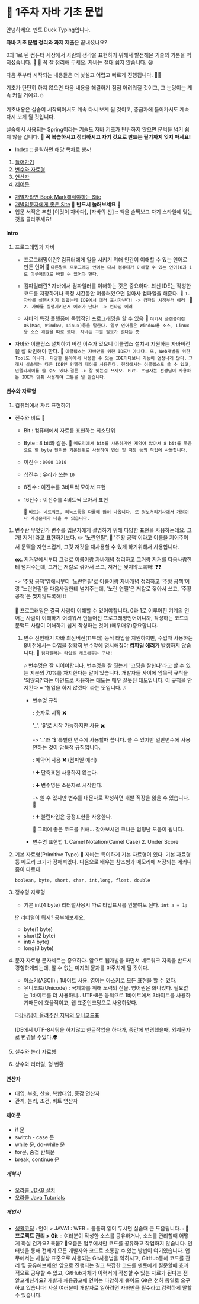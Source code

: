 # :ledger: 1주차 자바 기초 문법
안녕하세요. 멘토 Duck Typing입니다.

**자바 기초 문법 정리와 과제 제출**은 끝내셨나요?

0과 1로 된 컴퓨터 세상에서 사람의 생각을 표현하기 위해서 발전해온 기술의 기본을 익히셨습니다. :clap: :clap:
꼭 잘 정리해 두세요. 자바는 절대 쉽지 않습니다. :tired_face:

다음 주부터 시작되는 내용들은 더 낯설고 어렵고 빠르게 진행됩니다. :car::dash:



기초가 탄탄히 하지 않으면 다음 내용을 해결하기 점점 어려워질 것이고, 그 눈덩이는 계속 커질 거예요.:snowman:

기초내용은 실습이 시작되어서도 계속 다시 보게 될 것이고, 중급자에 들어가서도 계속 다시 보게 될 것입니다.



실습에서 사용되는 Spring이라는 기술도 자바 기초가 탄탄하지 않으면 문턱을 넘기 쉽지 않을 겁니다. :blue_book: **꼭 복습하시고 정리하시고 자기 것으로 만드는 필기까지 잊지 마세요!**

- Index :: 클릭하면 해당 목차로 뿅~!
1. [들어가기](#intro)
2. [변수와 자료형](#변수와-자료형)
3. [연산자](#연산자)
4. [제어문](#제어문)

- [개발자라면 Book Mark해줘야하는 Site](#개북사)
- [개발입문자에게 좋은 Site](#개입사) :gem: **반드시 눌려보세요** :gem:
- 입문 서적은 추천 [이것이 자바다], [자바의 신] :: 책을 슬쩍보고 자기 스타일에 맞는 것을 골라주세요!

#### Intro
1. 프로그래밍과 자바
    - 프로그래밍이란?
    컴퓨터에게 일을 시키기 위해 인간이 이해할 수 있는 언어로 만든 언어
    :taxi: ```다른말로 프로그래밍 언어는 다시 컴퓨터가 이해할 수 있는 언어(0과 1로 이루어진)로 바뀔 수 있어야 한다.```

    - 컴파일러란? 
    자바에서 컴파일러를 이해하는 것은 중요하다. 최신 IDE는 작성한 코드를 저장하거나 특정 시간동안 머물러있으면 알아사 컴파일을 해준다.
    :taxi: ```1. 자바를 실행시키지 않았는데 IDE에서 에러 표시가난다! -> 컴파일 시점부터 에러 ```
    :taxi: ```2. 자바를 실행시키면서 에러가 난다! -> 런타임 에러```

    - 자바의 특징
        플랫폼에 독립적인 프로그래밍을 할 수 있음
        :memo: ```여기서 플랫폼이란 OS(Mac, Window, Linux)등을 말한다. 일부 언어들은 Window용 소스, Linux용 소스 개발을 따로 했다. 자바는 그럴 필요가 없다는 뜻```
        
- 자바와 이클립스 설치하기
  버전 이슈가 있으니 이클립스 설치시 지원하는 자바버전을 잘 확인해야 한다.
  :taxi: ```이클립스는 자바만을 위한 IDE가 아니다. 또, Web개발을 위한 Tool도 아니다. 다양한 분야에서 사용할 수 있는 IDE이다보니 기능이 엄청나게 많다.```
  ```그래서 실습때는 다른 IDE인 인텔리 제이를 사용한다. 현장에서는 이클립스도 쓸 수 있고, 인텔리제이를 쓸 수도 있다.결론 -> 잘 맞는걸 쓰시오. But. 초급자는 선생님이 사용하는 IDE와 맞춰 사용해야 고통을 덜 받습니다.```

#### 변수와 자료형
1. 컴퓨터에서 자료 표현하기
- 진수와 비트 :musical_note:
  - Bit : 컴퓨터에서 자료를 표현하는 최소단위
  - Byte : 8 bit와 같음.
    :memo: ```메모리에서 bit를 사용하기엔 제약아 많아서 8 bit를 묶음으로 한 byte 단위를 기본단위로 사용하여 연산 및 저장 등의 작업에 사용합니다.```
  - 이진수 : ```0000 1010```
  - 십진수 : 우리가 쓰는 ```10```
  - 8진수 : 이진수를 3비트씩 모아서 표현
  - 16진수 : 이진수를 4비트씩 모아서 표현
 
    :memo: ```비트는 네트워크, 리눅스등을 다룰때 많이 나옵니다. 또 정보처리기사에서 개념이나 계산문제가 나올 수 있습니다.```

1. 변수란 무엇인가
    변수를 입문자에게 설명하기 위해 다양한 표현을 사용하는데요. 
    그거! 저거! 라고 표현하기보다. :pencil2: '노란연필', :orange_book: '주황 공책'이라고 이름을 지어주어서 문맥을 자연스럽게, 그것 저것을 재사용할 수 있게 하기위해서 사용합니다.

    **ex.**
    저거앞에서부터 그걸로 이름이랑 자바개념 정리하고 그거랑 저거를 다음사람한테 넘겨주는데, 그거는 저칼로 깎아서 쓰고, 저거는 찢지않도록해! :question::question:


    -> '주황 공책'앞에서부터 '노란연필'로 이름이랑 자바개념 정리하고 '주황 공책'이랑 '노란연필'을 다음사람한테 넘겨주는데, '노란 연필'은 저칼로 깎아서 쓰고, '주황 공책'은 찢지않도록해!:exclamation::exclamation:

    :ant:
    프로그래밍은 결국 사람이 이해할 수 있어야합니다. 0과 1로 이루어진 기계의 언어는 사람이 이해하기 어려워서 만들어진 프로그래밍언어이니까, 작성하는 코드의 문맥도 사람이 이해하기 쉽게 작성하는 것이 (매우매우)중요합니다.

    1. 변수 선언하기
        자바 최신버전(11부터) 동적 타입을 지원하지만, 수업때 사용하는 8버전에서는 타입을 정확히 변수앞에 명시해줘야 **컴파일 에러**가 발생하지 않습니다.
        :memo: ```컴파일러는 타입을 체크해주는 구나!```

        :notes:
        변수명은 잘 지어야합니다. 변수명을 잘 짓는게 '코딩을 잘한다'라고 할 수 있는 지분의 70%를 차지한다는 말이 있습니다.
        개발자들 사이에 암묵적 규칙을 '외않되?'라는 마인드로 사용하는 태도는 매우 잘못된 태도입니다.
        이 규칙을 안지킨다 = '협업을 하지 않겠다' 라는 뜻입니다.
        :notes:
        - 변수명 규칙

            : 숫자로 시작 :x:

            '_', '$'로 시작 가능하지만 사용 :heavy_multiplication_x:
            
            -> '_'과 '\$'특별한 변수에 사용할때 씁니다. 쓸 수 있지만 일반변수에 사용안하는 것이 암묵적 규칙입니다.

            : 예약어 사용 :x: (컴파일 에러)

            : :heavy_plus_sign: 단축표현 사용하지 않는다.

            : :heavy_plus_sign: 변수명은 소문자로 시작한다.

            -> 쓸 수 있지만 변수를 대문자로 작성하면 개발 직장을 잃을 수 있습니다.:bow:

            : :heavy_plus_sign: 불린타입은 긍정표현을 사용한다.
            
            :large_blue_circle: 그외에 좋은 코드를 위해... 찾아보시면 크나큰 엄청난 도움이 됩니다.


        - 변수명 표현법 
                1. Camel Notation(Camel Case)
                2. Under Score

2. 기본 자료형(Primitive Type)
    :memo: 자바는 특이하게 기본 자료형이 있다.
    기본 자료형등 메모리 크기가 정해져있다.
    다음으로 배우는 참조형과 메모리에 저장되는 메커니즘이 다르다.

    ```boolean, byte, short, char, int,long, float, double```

3. 정수형 자료형
    - 기본 int(4 byte) 리터럴사용시 따로 타입표시를 안붙여도 된다.
    ```int a = 1;```

    :interrobang: 리터럴이 뭐지? 공부해보세요.

    - byte(1 byte)
    - short(2 byte)
    - int(4 byte)
    - long(8 byte)

4. 문자 자료형
    문자세트는 중요하다. 앞으로 웹개발을 하면서 네트워크 지옥을 반드시 경험하게되는데, 알 수 없는 미지의 문자를 마주치게 될 것이다.

    - 아스키(ASCII) : 1바이트 사용. 영어는 아스키로 모든 표현을 할 수 있다. 
    - 유니코드(Unicode) : 국제화를 위해 노력의 산물. 영어권은 화나있다. 필요없는 1바이트를 더 사용하니.. UTF-8은 동적으로 1바이트에서 3바이트를 사용하기때문에 효율적이고, 웹 표준인코딩으로 사용하있다.

    :white_medium_square:[강사님이 올려주신 지옥의 유니코드표](https://www.unicode.org/charts/PDF/UAC00.pdf)

    IDE에서 UTF-8세팅을 하지않고 한글작업을 하다가, 중간에 변경했을때, 외계문자로 변경될 수있다.:alien:

5. 실수와 논리 자료형


6. 상수와 리터럴, 형 변환
#### 연산자
- 대입, 부호, 산술, 복합대입, 증감 연산자
- 관계, 논리, 조건, 비트 연산자
  
#### 제어문
- if 문
- switch - case 문
- while 문, do-while 문
- for문, 중첩 반복문
- break, continue 문


##### 개북사
- [오라클 JDK8 설치](https://docs.oracle.com/javase/8/docs/technotes/guides/install/install_overview.html)
- [오라클 Java Tutorials](https://docs.oracle.com/javase/tutorial/)

##### 개입사
- [생활코딩](https://opentutorials.org/course/3930)
  : 언어 > JAVA1
  : WEB :: 틈틈히 읽어 두시면 실습때 큰 도움됩니다.
  : :gem: **프로젝트 관리 > Git**
  :: 여러분이 작성한 소스를 공유하거나, 소스를 관리할때 어떻게 하실 건가요? 복붙?
  :gem:요즘은 업무에서만 코드를 공유하고 작업하지 않습니다. 인터넷을 통해 전세계 모든 개발자와 코드로 소통할 수 있는 방법이 여기있습니다. 업무에서는 사실상 표준으로 사용되는 Git사용법을 익히시고, GitHub통해 코드를 관리 및 공유해보세요!
  앞으로 진행되는 길고 복잡한 코드를 멘토에게 질문할때 효과적으로 공유할 수 있고, GitHub자체가 이력서에 작성할 수 있는 자료가 된다는 점 알고계신가요? 개발자 채용공고에 언어는 다양하게 뽑아도 Git은 천하 통일로 요구하고 있습니다!
  사실 여러분이 개발자로 일하려면 자바만큼 필수라고 강력하게 말할 수 있습니다.